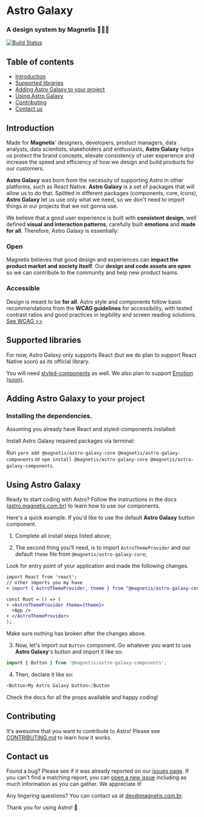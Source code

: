 # Astro Galaxy

### A design system by Magnetis 👩‍🚀🌌

[![Build Status](https://travis-ci.org/magnetis/astro-galaxy.svg?branch=master)](https://travis-ci.org/magnetis/astro-galaxy)

## Table of contents

- [Introduction](#introduction)
- [Supported libraries](#supported-libraries)
- [Adding Astro Galaxy to your project](#adding-astro-galaxy-to-your-project)
- [Using Astro Galaxy](#using-astro-galaxy)
- [Contributing](#contributing)
- [Contact us](#contact-us)

## Introduction

Made for **Magnetis**' designers, developers, product managers, data analysts, data scientists, stakeholders and enthusiasts, **Astro Galaxy** helps us protect the brand concepts, elevate consistency of user experience and increase the speed and efficiency of how we design and build products for our customers.

**Astro Galaxy** was born from the necessity of supporting Astro in other platforms, such as React Native. **Astro Galaxy** is a set of packages that will allow us to do that. Splitted in different packages (components, core, icons), **Astro Galaxy** let us use only what we need, so we don't need to import things in our projects that we not gonna use.

We believe that a good user experience is built with **consistent design**, well defined **visual and interaction patterns**, carefully built **emotions** and **made for all**.
Therefore, Astro Galaxy is essentially:

<!-- ### Atomic

Astro is built based on **Atomic Design**, so our designers and developers can use its style set and components to enhance our product interface, as a **modular system** that can be easily **managed and updated**. -->

### Open

Magnetis believes that good design and experiences can **impact the product market and society itself**. Our **design and code assets are open** so we can contribute to the community and help new product teams.

### Accessible

Design is meant to be **for all**. Astro style and components follow basic recommendations from the **WCAG guidelines** for accessibility, with tested contrast ratios and good practices in legibility and screen reading solutions.
[See WCAG >>](https://www.w3.org/TR/WCAG21/)

## Supported libraries

For now, Astro Galaxy only supports React (but we do plan to support React Native soon) as its official library.

You will need [styled-components](https://www.styled-components.com) as well. We also plan to support [Emotion (soon)](https://github.com/emotion-js/emotion).

## Adding Astro Galaxy to your project

### Installing the dependencies.

Assuming you already have React and styled-components installed:

Install Astro Galaxy required packages via terminal:

Run `yarn add @magnetis/astro-galaxy-core @magnetis/astro-galaxy-components` or `npm install @magnetis/astro-galaxy-core @magnetis/astro-galaxy-components`.

## Using Astro Galaxy

Ready to start coding with Astro? Follow the instructions in the docs ([astro.magnetis.com.br](https://astro.magnetis.com.br/)) to learn how to use our components.

Here's a quick example. If you'd like to use the default **Astro Galaxy** button component.

1. Complete all install steps listed above;

2. The second thing you'll need, is to import `AstroThemeProvider` and our default `theme` file from `@magnetis/astro-galaxy-core`;

Look for entry point of your application and made the following changes.

```diff
import React from 'react';
// other imports you my have
+ import { AstroThemeProvider, theme } from "@magnetis/astro-galaxy-core";

const Root = () => (
+ <AstroThemeProvider theme={theme}>
  <App />
+ </AstroThemeProvider>
);
```

Make sure nothing has broken after the changes above.

3. Now, let's import out `Button` component. Go whatever you want to use **Astro Galaxy**'s button and import it like so:

```js
import { Button } from '@magnetis/astro-galaxy-components';
```

4. Then, declare it like so:

```js
<Button>My Astro Galaxy button</Button
```

Check the docs for all the props available and happy coding!

## Contributing

It's awesome that you want to contribute to Astro! Please see [CONTRIBUTING.md](CONTRIBUTING.md) to learn how it works.

## Contact us

Found a bug? Please see if it was already reported on our [issues page](https://github.com/magnetis/astro-galaxy/issues). If you can't find a matching report, you can [open a new issue](https://github.com/magnetis/astro-galaxy/issues/new) including as much information as you can gather. We appreciate it!

Any lingering questions? You can contact us at [dev@magnetis.com.br](mailto:dev@magnetis.com.br).

Thank you for using Astro! 🎉
